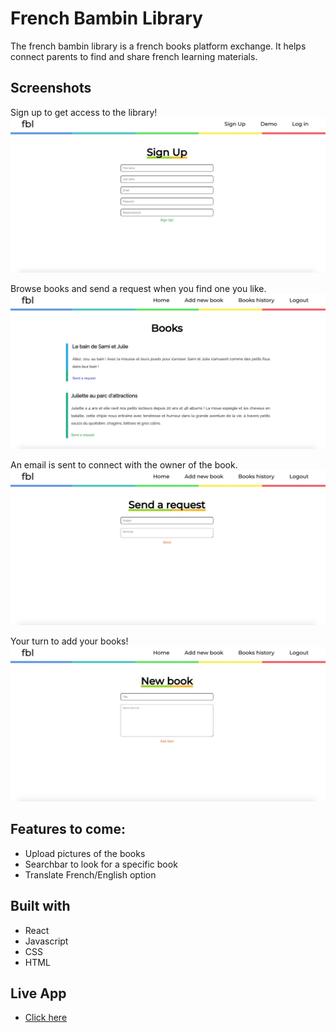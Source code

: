 # French Bambin Library
The french bambin library is a french books platform exchange.
It helps connect parents to find and share french learning materials.

## Screenshots

Sign up to get access to the library!
![signup-page](screenshots/signup-page.jpg)


Browse books and send a request when you find one you like.
![homepage](screenshots/homepage.jpg)


An email is sent to connect with the owner of the book.
![send-request](screenshots/send-request.jpg)

Your turn to add your books!
![add-book](screenshots/add-book.jpg)


## Features to come:
* Upload pictures of the books
* Searchbar to look for a specific book
* Translate French/English option

## Built with
* React
* Javascript
* CSS
* HTML

## Live App
- [Click here](https://french-bambin-library-app.vercel.app/)
